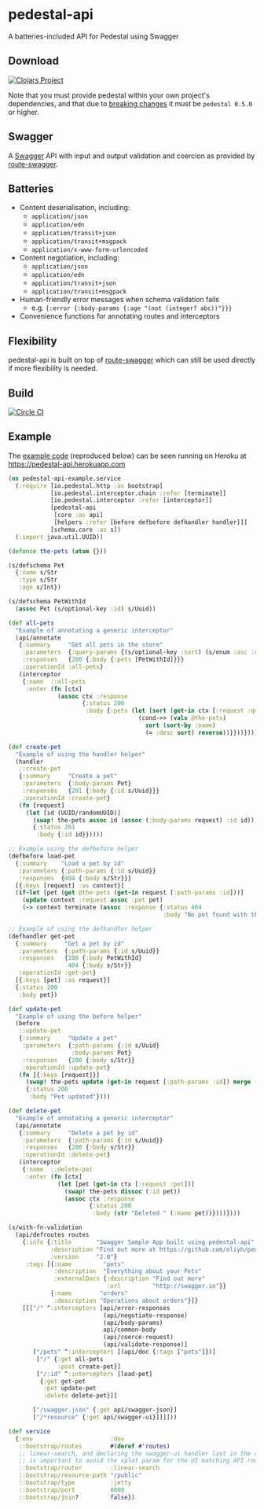 # pedestal-api
A batteries-included API for Pedestal using Swagger

## Download
[![Clojars Project](https://img.shields.io/clojars/v/pedestal-api.svg)](https://clojars.org/pedestal-api)

Note that you must provide pedestal within your own project's dependencies, and that due to
[breaking changes](https://github.com/pedestal/pedestal/releases/tag/0.5.0) it must be `pedestal 0.5.0` or higher.

## Swagger
A [Swagger](http://swagger.io) API with input and output validation and coercion as provided by [route-swagger](https://github.com/frankiesardo/route-swagger).

## Batteries
* Content deserialisation, including:
  * `application/json`
  * `application/edn`
  * `application/transit+json`
  * `application/transit+msgpack`
  * `application/x-www-form-urlencoded`
* Content negotiation, including:
  * `application/json`
  * `application/edn`
  * `application/transit+json`
  * `application/transit+msgpack`
* Human-friendly error messages when schema validation fails
  * e.g. `{:error {:body-params {:age "(not (integer? abc))"}}}`
* Convenience functions for annotating routes and interceptors

## Flexibility

pedestal-api is built on top of [route-swagger](https://github.com/frankiesardo/route-swagger) which can still
be used directly if more flexibility is needed.

## Build
[![Circle CI](https://circleci.com/gh/oliyh/pedestal-api.svg?style=svg)](https://circleci.com/gh/oliyh/pedestal-api)

## Example

The [example code](https://github.com/oliyh/pedestal-api/tree/master/example) (reproduced below)
can be seen running on Heroku at https://pedestal-api.herokuapp.com

```clojure
(ns pedestal-api-example.service
  (:require [io.pedestal.http :as bootstrap]
            [io.pedestal.interceptor.chain :refer [terminate]]
            [io.pedestal.interceptor :refer [interceptor]]
            [pedestal-api
             [core :as api]
             [helpers :refer [before defbefore defhandler handler]]]
            [schema.core :as s])
  (:import java.util.UUID))

(defonce the-pets (atom {}))

(s/defschema Pet
  {:name s/Str
   :type s/Str
   :age s/Int})

(s/defschema PetWithId
  (assoc Pet (s/optional-key :id) s/Uuid))

(def all-pets
  "Example of annotating a generic interceptor"
  (api/annotate
   {:summary     "Get all pets in the store"
    :parameters  {:query-params {(s/optional-key :sort) (s/enum :asc :desc)}}
    :responses   {200 {:body {:pets [PetWithId]}}}
    :operationId :all-pets}
   (interceptor
    {:name  ::all-pets
     :enter (fn [ctx]
              (assoc ctx :response
                     {:status 200
                      :body {:pets (let [sort (get-in ctx [:request :query-params :sort])]
                                     (cond->> (vals @the-pets)
                                       sort (sort-by :name)
                                       (= :desc sort) reverse))}}))})))

(def create-pet
  "Example of using the handler helper"
  (handler
   ::create-pet
   {:summary     "Create a pet"
    :parameters  {:body-params Pet}
    :responses   {201 {:body {:id s/Uuid}}}
    :operationId :create-pet}
   (fn [request]
     (let [id (UUID/randomUUID)]
       (swap! the-pets assoc id (assoc (:body-params request) :id id))
       {:status 201
        :body {:id id}}))))

;; Example using the defbefore helper
(defbefore load-pet
  {:summary    "Load a pet by id"
   :parameters {:path-params {:id s/Uuid}}
   :responses  {404 {:body s/Str}}}
  [{:keys [request] :as context}]
  (if-let [pet (get @the-pets (get-in request [:path-params :id]))]
    (update context :request assoc :pet pet)
    (-> context terminate (assoc :response {:status 404
                                            :body "No pet found with this id"}))))

;; Example of using the defhandler helper
(defhandler get-pet
  {:summary     "Get a pet by id"
   :parameters  {:path-params {:id s/Uuid}}
   :responses   {200 {:body PetWithId}
                 404 {:body s/Str}}
   :operationId :get-pet}
  [{:keys [pet] :as request}]
  {:status 200
   :body pet})

(def update-pet
  "Example of using the before helper"
  (before
   ::update-pet
   {:summary     "Update a pet"
    :parameters  {:path-params {:id s/Uuid}
                  :body-params Pet}
    :responses   {200 {:body s/Str}}
    :operationId :update-pet}
   (fn [{:keys [request]}]
     (swap! the-pets update (get-in request [:path-params :id]) merge (:body-params request))
     {:status 200
      :body "Pet updated"})))

(def delete-pet
  "Example of annotating a generic interceptor"
  (api/annotate
   {:summary     "Delete a pet by id"
    :parameters  {:path-params {:id s/Uuid}}
    :responses   {200 {:body s/Str}}
    :operationId :delete-pet}
   (interceptor
    {:name  ::delete-pet
     :enter (fn [ctx]
              (let [pet (get-in ctx [:request :pet])]
                (swap! the-pets dissoc (:id pet))
                (assoc ctx :response
                       {:status 200
                        :body (str "Deleted " (:name pet))})))})))

(s/with-fn-validation
  (api/defroutes routes
    {:info {:title       "Swagger Sample App built using pedestal-api"
            :description "Find out more at https://github.com/oliyh/pedestal-api"
            :version     "2.0"}
     :tags [{:name         "pets"
             :description  "Everything about your Pets"
             :externalDocs {:description "Find out more"
                            :url         "http://swagger.io"}}
            {:name        "orders"
             :description "Operations about orders"}]}
    [[["/" ^:interceptors [api/error-responses
                           (api/negotiate-response)
                           (api/body-params)
                           api/common-body
                           (api/coerce-request)
                           (api/validate-response)]
       ["/pets" ^:interceptors [(api/doc {:tags ["pets"]})]
        ["/" {:get all-pets
              :post create-pet}]
        ["/:id" ^:interceptors [load-pet]
         {:get get-pet
          :put update-pet
          :delete delete-pet}]]

       ["/swagger.json" {:get api/swagger-json}]
       ["/*resource" {:get api/swagger-ui}]]]]))

(def service
  {:env                      :dev
   ::bootstrap/routes        #(deref #'routes)
   ;; linear-search, and declaring the swagger-ui handler last in the routes,
   ;; is important to avoid the splat param for the UI matching API routes
   ::bootstrap/router        :linear-search
   ::bootstrap/resource-path "/public"
   ::bootstrap/type          :jetty
   ::bootstrap/port          8080
   ::bootstrap/join?         false})
```
